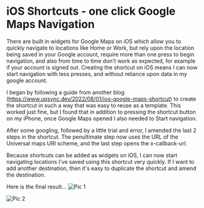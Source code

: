 # iOS Shortcuts - one click Google Maps Navigation

There are built in widgets for Google Maps on iOS which allow you to quickly navigate to locations like Home or Work, but rely upon the location being saved in your Google account, require more than one press to begin navigation, and also from time to time don't work as expected, for example if your account is signed out. Creating the shortcut on iOS means I can now start navigation with less presses, and without reliance upon data in my google account.

I began by following a guide from another blog (https://www.upsync.dev/2022/08/01/ios-google-maps-shortcut) to create the shortcut in such a way that was easy to reuse as a template. This worked just fine, but I found that in addition to pressing the shortcut button on my iPhone, once Google Maps opened I also needed to Start navigation.

After some googling, followed by a little trial and error, I amended the last 2 steps in the shortcut. The penultimate step now uses the URL of the Universal maps URI scheme, and the last step opens the x-callback-url.

Because shortcuts can be added as widgets on iOS, I can now start navigating locations I've saved using this shortcut very quickly. If I want to add another destination, then it's easy to duplicate the shortcut and amend the destination.

Here is the final result...
![Pic 1](/mkeeves.github.io_images/2024-09-11-ios-shortcuts-google-nav-1-click/1.jpg)

![Pic 2](/mkeeves.github.io_images/2024-09-11-ios-shortcuts-google-nav-1-click/2.jpg)
